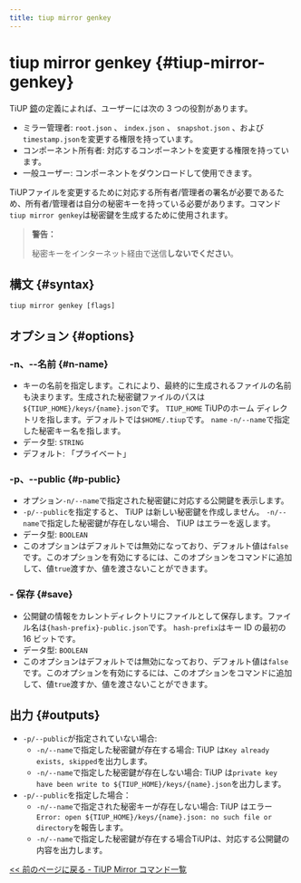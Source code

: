```yaml
---
title: tiup mirror genkey
---
```


# tiup mirror genkey {#tiup-mirror-genkey}

TiUP [鏡](/tiup/tiup-mirror-reference.md)の定義によれば、ユーザーには次の 3 つの役割があります。

-   ミラー管理者: `root.json` 、 `index.json` 、 `snapshot.json` 、および`timestamp.json`を変更する権限を持っています。
-   コンポーネント所有者: 対応するコンポーネントを変更する権限を持っています。
-   一般ユーザー: コンポーネントをダウンロードして使用できます。

TiUPファイルを変更するために対応する所有者/管理者の署名が必要であるため、所有者/管理者は自分の秘密キーを持っている必要があります。コマンド`tiup mirror genkey`は秘密鍵を生成するために使用されます。

> **警告：**
>
> 秘密キーをインターネット経由で送信**しないでください**。

## 構文 {#syntax}

```shell
tiup mirror genkey [flags]
```

## オプション {#options}

### -n、--名前 {#n-name}

-   キーの名前を指定します。これにより、最終的に生成されるファイルの名前も決まります。生成された秘密鍵ファイルのパスは`${TIUP_HOME}/keys/{name}.json`です。 `TIUP_HOME` TiUPのホーム ディレクトリを指します。デフォルトでは`$HOME/.tiup`です。 `name` `-n/--name`で指定した秘密キー名を指します。
-   データ型: `STRING`
-   デフォルト: 「プライベート」

### -p、--public {#p-public}

-   オプション`-n/--name`で指定された秘密鍵に対応する公開鍵を表示します。
-   `-p/--public`を指定すると、 TiUP は新しい秘密鍵を作成しません。 `-n/--name`で指定した秘密鍵が存在しない場合、 TiUP はエラーを返します。
-   データ型: `BOOLEAN`
-   このオプションはデフォルトでは無効になっており、デフォルト値は`false`です。このオプションを有効にするには、このオプションをコマンドに追加して、値`true`渡すか、値を渡さないことができます。

### - 保存 {#save}

-   公開鍵の情報をカレントディレクトリにファイルとして保存します。ファイル名は`{hash-prefix}-public.json`です。 `hash-prefix`はキー ID の最初の 16 ビットです。
-   データ型: `BOOLEAN`
-   このオプションはデフォルトでは無効になっており、デフォルト値は`false`です。このオプションを有効にするには、このオプションをコマンドに追加して、値`true`渡すか、値を渡さないことができます。

## 出力 {#outputs}

-   `-p/--public`が指定されていない場合:
    -   `-n/--name`で指定した秘密鍵が存在する場合: TiUP は`Key already exists, skipped`を出力します。
    -   `-n/--name`で指定した秘密鍵が存在しない場合: TiUP は`private key have been write to ${TIUP_HOME}/keys/{name}.json`を出力します。
-   `-p/--public`を指定した場合：
    -   `-n/--name`で指定された秘密キーが存在しない場合: TiUP はエラー`Error: open ${TIUP_HOME}/keys/{name}.json: no such file or directory`を報告します。
    -   `-n/--name`で指定した秘密鍵が存在する場合TiUPは、対応する公開鍵の内容を出力します。

[&lt;&lt; 前のページに戻る - TiUP Mirror コマンド一覧](/tiup/tiup-command-mirror.md#command-list)

